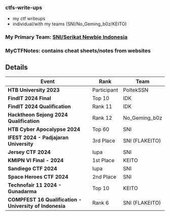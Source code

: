### ctfs-write-ups
- my ctf writeups
- individual/with my teams (SNI/No_Geming_b0z/KEITO)

### My Primary Team: [SNI/Serikat Newbie Indonesia](https://serikatnewbie.me)
### MyCTFNotes: contains cheat sheets/notes from websites


## Details

| Event                        | Rank  | Team |
|------------------------------|--------------| --------------|
| **HTB University 2023**       | Participant  | PoltekSSN |
| **FindIT 2024 Final**         | Top 10       | IDK |
| **FindIT 2024 Qualification** | Rank 11      | IDK |
| **Hacktheon Sejong 2024 Qualification** | Rank 12 | No_Geming_b0z |
| **HTB Cyber Apocalypse 2024** | Top 60 | SNI |
| **IFEST 2024 - Padjajaran University** | 3rd Place | SNI (FLAKEITO) |
| **Jersey CTF 2024** | lupa | SNI |
| **KMIPN VI Final - 2024** | 1st Place | KEITO |
| **Sandiego CTF 2024** | lupa | SNI |
| **Space Heroes CTF 2024** | 2nd Place | SNI |
| **Technofair 11 2024 - Gunadarma** | Top 10 | KEITO |
| **COMPFEST 16 Qualification - University of Indonesia** | Rank 6 | SNI (FLAKEITO) |
